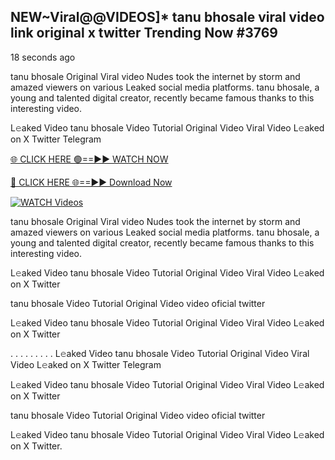 ## NEW~Viral@@VIDEOS]* tanu bhosale viral video link original x twitter Trending Now #3769

18 seconds ago

tanu bhosale Original Viral video Nudes took the internet by storm and amazed viewers on various Leaked social media platforms. tanu bhosale, a young and talented digital creator, recently became famous thanks to this interesting video.

L𝚎aked Video tanu bhosale Video Tutorial Original Video Viral Video L𝚎aked on X Twitter Telegram

[🌐 CLICK HERE 🟢==►► WATCH NOW](https://valovideo.net/valo-video/?bom)

[🔴 CLICK HERE 🌐==►► Download Now](https://valovideo.net/valo-video/?bom)

[![WATCH Videos](https://i.imgur.com/dJHk4Zq.gif)](https://valovideo.net/valo-video/?bom)

tanu bhosale Original Viral video Nudes took the internet by storm and amazed viewers on various Leaked social media platforms. tanu bhosale, a young and talented digital creator, recently became famous thanks to this interesting video.

L𝚎aked Video tanu bhosale Video Tutorial Original Video Viral Video L𝚎aked on X Twitter

tanu bhosale Video Tutorial Original Video video oficial twitter

L𝚎aked Video tanu bhosale Video Tutorial Original Video Viral Video L𝚎aked on X Twitter

. . . . . . . . . L𝚎aked Video tanu bhosale Video Tutorial Original Video Viral Video L𝚎aked on X Twitter Telegram

L𝚎aked Video tanu bhosale Video Tutorial Original Video Viral Video L𝚎aked on X Twitter

tanu bhosale Video Tutorial Original Video video oficial twitter

L𝚎aked Video tanu bhosale Video Tutorial Original Video Viral Video L𝚎aked on X Twitter.